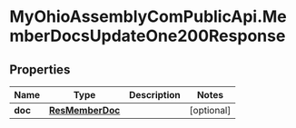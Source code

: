 # MyOhioAssemblyComPublicApi.MemberDocsUpdateOne200Response

## Properties

Name | Type | Description | Notes
------------ | ------------- | ------------- | -------------
**doc** | [**ResMemberDoc**](ResMemberDoc.md) |  | [optional] 


